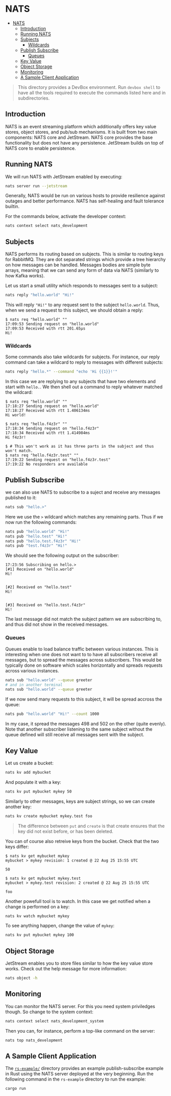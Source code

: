 # NATS

<!--toc:start-->
- [NATS](#nats)
  - [Introduction](#introduction)
  - [Running NATS](#running-nats)
  - [Subjects](#subjects)
    - [Wildcards](#wildcards)
  - [Publish Subscribe](#publish-subscribe)
    - [Queues](#queues)
  - [Key Value](#key-value)
  - [Object Storage](#object-storage)
  - [Monitoring](#monitoring)
  - [A Sample Client Application](#a-sample-client-application)
<!--toc:end-->

> This directory provides a DevBox environment. Run `devbox shell` to have all the tools required to
> execute the commands listed here and in subdirectories.

## Introduction

NATS is an event streaming platform which additionally offers key value stores, object stores, and
pub/sub mechanisms. It is built from two main components: NATS core and JetStream. NATS core
provides the base functionality but does not have any persistence. JetStream builds on top of NATS
core to enable persistence.

## Running NATS

We will run NATS with JetStream enabled by executing:

```sh
nats server run --jetstream
```

Generally, NATS would be run on various hosts to provide resilience against outages and better
performance. NATS has self-healing and fault tolerance builtin.

For the commands below, activate the developer context:

```sh
nats context select nats_development
```

## Subjects

NATS performs its routing based on subjects. This is similar to routing keys for RabbitMQ. They are
dot separated strings which provide a tree hierarchy on how messages can be handled. Messages bodies
are simple byte arrays, meaning that we can send any form of data via NATS (similarly to how Kafka
works).

Let us start a small utility which responds to messages sent to a subject:

```sh
nats reply "hello.world" "Hi!"
```

This will reply `"Hi!"` to any request sent to the subject `hello.world`. Thus, when we send a
request to this subject, we should obtain a reply:

```
$ nats req "hello.world" ""
17:09:53 Sending request on "hello.world"
17:09:53 Received with rtt 201.65µs
Hi!
```

### Wildcards

Some commands also take wildcards for subjects. For instance, our reply command can take a wildcard
to reply to messages with different subjects:

```sh
nats reply "hello.*" --command "echo 'Hi {{1}}!'"
```

In this case we are replying to any subjects that have two elements and start with `hello.`. We then
shell out a command to reply whatever matched the wildcard:

```
$ nats req "hello.world" ""
17:18:27 Sending request on "hello.world"
17:18:27 Received with rtt 1.406134ms
Hi world!

$ nats req "hello.f4z3r" ""
17:18:34 Sending request on "hello.f4z3r"
17:18:34 Received with rtt 1.414984ms
Hi f4z3r!

$ # This won't work as it has three parts in the subject and thus won't match.
$ nats req "hello.f4z3r.test" ""
17:19:22 Sending request on "hello.f4z3r.test"
17:19:22 No responders are available
```

## Publish Subscribe

we can also use NATS to subscribe to a suject and receive any messages published to it:

```sh
nats sub "hello.>"
```

Here we use the `>` wildcard which matches any remaining parts. Thus if we now run the following
commands:

```sh
nats pub "hello.world" "Hi!"
nats pub "hello.test" "Hi!"
nats pub "hello.test.f4z3r" "Hi!"
nats pub "test.f4z3r" "Hi!"
```

We should see the following output on the subscriber:

```
17:23:56 Subscribing on hello.>
[#1] Received on "hello.world"
Hi!


[#2] Received on "hello.test"
Hi!


[#3] Received on "hello.test.f4z3r"
Hi!
```

The last message did not match the subject pattern we are subscribing to, and thus did not show in
the received messages.

### Queues

Queues enable to load balance traffic between various instances. This is interesting when one does
not want to to have all subscribers receive all messages, but to spread the messages across
subscribers. This would be typically done on software which scales horizontally and spreads requests
across various instances.

```sh
nats sub "hello.world" --queue greeter
# and in another terminal
nats sub "hello.world" --queue greeter
```

If we now send many requests to this subject, it will be spread accross the queue:

```sh
nats pub "hello.world" "Hi!" --count 1000
```

In my case, it spread the messages 498 and 502 on the other (quite evenly). Note that another
subscriber listening to the same subject without the queue defined will still receive all messages
sent with the subject.

## Key Value

Let us create a bucket:

```sh
nats kv add mybucket
```

And populate it with a key:

```sh
nats kv put mybucket mykey 50
```

Similarly to other messages, keys are subject strings, so we can create another key:

```sh
nats kv create mybucket mykey.test foo
```

> The difference between `put` and `create` is that create ensures that the key did not exist
> before, or has been deleted.

You can of course also retreive keys from the bucket. Check that the two keys differ:

```
$ nats kv get mybucket mykey
mybucket > mykey revision: 1 created @ 22 Aug 25 15:55 UTC

50

$ nats kv get mybucket mykey.test
mybucket > mykey.test revision: 2 created @ 22 Aug 25 15:55 UTC

foo
```

Another powefull tool is to watch. In this case we get notified when a change is performed on a key:

```sh
nats kv watch mybucket mykey
```

To see anything happen, change the value of `mykey`:

```sh
nats kv put mybucket mykey 100
```

## Object Storage

JetStream enables you to store files similar to how the key value store works. Check out the help
message for more information:

```sh
nats object -h
```

## Monitoring

You can monitor the NATS server. For this you need system priviledges though. So change to the
system context:

```sh
nats context select nats_development_system
```

Then you can, for instance, perform a top-like command on the server:

```sh
nats top nats_development
```

## A Sample Client Application

The [`rs-example/`](./rs-example/) directory provides an example publish-subscribe example in Rust
using the NATS server deployed at the very beginning. Run the following command in the `rs-example`
directory to run the example:

```sh
cargo run
```
